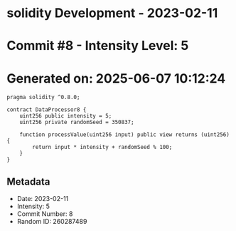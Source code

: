 ﻿# solidity Development - 2023-02-11
# Commit #8 - Intensity Level: 5
# Generated on: 2025-06-07 10:12:24
```solidity
pragma solidity ^0.8.0;

contract DataProcessor8 {
    uint256 public intensity = 5;
    uint256 private randomSeed = 350837;

    function processValue(uint256 input) public view returns (uint256) {
        return input * intensity + randomSeed % 100;
    }
}
```
## Metadata
- Date: 2023-02-11
- Intensity: 5
- Commit Number: 8
- Random ID: 260287489
